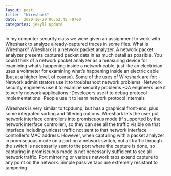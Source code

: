 ```yaml
---
layout: post
title:  "Wireshark"
date:   2020-10-29 06:52:45 -0700
categories: jekyll update
---
```

In my computer security class we were given an assignment to work with Wireshark to analyze already-captured traces in some files.
What is Wireshark?
Wireshark is a network packet analyzer. A network packet analyzer presents captured packet data in as much detail as possible. You could think of a network packet analyzer as a measuring device for examining what’s happening inside a network cable, just like an electrician uses a voltmeter for examining what’s happening inside an electric cable (but at a higher level, of course).
Some of the uses of Wireshark are for:
-Network administrators use it to troubleshoot network problems
-Network security engineers use it to examine security problems
-QA engineers use it to verify network applications
-Developers use it to debug protocol implementations
-People use it to learn network protocol internals 

Wireshark is very similar to tcpdump, but has a graphical front-end, plus some integrated sorting and filtering options. Wireshark lets the user put network interface controllers into promiscuous mode (if supported by the network interface controller), so they can see all the traffic visible on that interface including unicast traffic not sent to that network interface controller's MAC address. However, when capturing with a packet analyzer in promiscuous mode on a port on a network switch, not all traffic through the switch is necessarily sent to the port where the capture is done, so capturing in promiscuous mode is not necessarily sufficient to see all network traffic. Port mirroring or various network taps extend capture to any point on the network. Simple passive taps are extremely resistant to tampering
